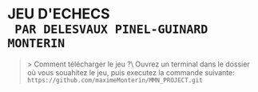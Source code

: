 **JEU D'ECHECS**\
``` PAR DELESVAUX PINEL-GUINARD MONTERIN```
==========================================

>\> Comment télécharger le jeu ?\\
> Ouvrez un terminal dans le dossier où vous souahitez le jeu, puis executez la commande suivante:\
> `https://github.com/maximeMonterin/MMN_PROJECT.git`
